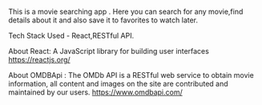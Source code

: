This is a movie searching app . Here you can search for any movie,find details about it and also save it to favorites to watch later.

Tech Stack Used - React,RESTful API.

About React:
A JavaScript library for building user interfaces
https://reactjs.org/

About OMDBApi :
The OMDb API is a RESTful web service to obtain movie information, all content and images on the site are contributed and maintained by our users.
https://www.omdbapi.com/
